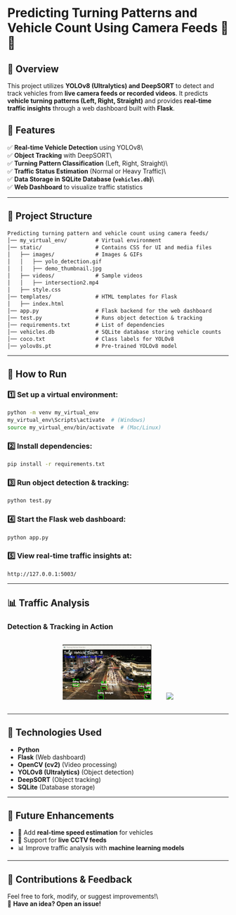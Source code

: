 # **Predicting Turning Patterns and Vehicle Count Using Camera Feeds** 🚦🚗

## **📌 Overview**

This project utilizes **YOLOv8 (Ultralytics) and DeepSORT** to detect and track vehicles from **live camera feeds or recorded videos**. It predicts **vehicle turning patterns (Left, Right, Straight)** and provides **real-time traffic insights** through a web dashboard built with **Flask**.

<!-- 
---

## **🎥 Demo Video**
<p align="center">
    <a href="https://www.youtube.com/watch?v=your_video_id">
        <img src="static/images/demo_thumbnail.jpg" alt="Watch the Demo">
    </a>
</p>


---
 -->

## **🎯 Features**

✅ **Real-time Vehicle Detection** using YOLOv8\  
✅ **Object Tracking** with DeepSORT\  
✅ **Turning Pattern Classification** (Left, Right, Straight)\  
✅ **Traffic Status Estimation** (Normal or Heavy Traffic)\  
✅ **Data Storage in SQLite Database (`vehicles.db`)**\  
✅ **Web Dashboard** to visualize traffic statistics

---

## **📂 Project Structure**

```
Predicting turning pattern and vehicle count using camera feeds/
│── my_virtual_env/         # Virtual environment  
│── static/                 # Contains CSS for UI and media files  
│   ├── images/             # Images & GIFs  
│   │   ├── yolo_detection.gif  
│   │   ├── demo_thumbnail.jpg  
│   ├── videos/             # Sample videos  
│   │   ├── intersection2.mp4  
│   ├── style.css  
│── templates/              # HTML templates for Flask  
│   ├── index.html  
│── app.py                  # Flask backend for the web dashboard  
│── test.py                 # Runs object detection & tracking  
│── requirements.txt        # List of dependencies  
│── vehicles.db             # SQLite database storing vehicle counts  
│── coco.txt                # Class labels for YOLOv8  
│── yolov8s.pt              # Pre-trained YOLOv8 model  
```

---

## **🚀 How to Run**

### **1️⃣ Set up a virtual environment:**

```sh
python -m venv my_virtual_env
my_virtual_env\Scripts\activate  # (Windows)
source my_virtual_env/bin/activate  # (Mac/Linux)
```

### **2️⃣ Install dependencies:**

```sh
pip install -r requirements.txt
```

### **3️⃣ Run object detection & tracking:**

```sh
python test.py
```

### **4️⃣ Start the Flask web dashboard:**

```sh
python app.py
```

### **5️⃣ View real-time traffic insights at:**

```
http://127.0.0.1:5003/
```

---

## **📊 Traffic Analysis**

### **Detection & Tracking in Action**

<p align="center">
    <img src="static/images/rec1.gif" width="40%" style="padding:15px;">
    <img src="static/images/rec2.gif" width="40%" style="padding:15px;">
</p>

---

## **🔧 Technologies Used**

- **Python**
- **Flask** (Web dashboard)
- **OpenCV (cv2)** (Video processing)
- **YOLOv8 (Ultralytics)** (Object detection)
- **DeepSORT** (Object tracking)
- **SQLite** (Database storage)

---

## **📌 Future Enhancements**

- 🚀 Add **real-time speed estimation** for vehicles
- 📡 Support for **live CCTV feeds**
- 📊 Improve traffic analysis with **machine learning models**

---

## **🌟 Contributions & Feedback**

Feel free to fork, modify, or suggest improvements!\  
💬 **Have an idea? Open an issue!**

